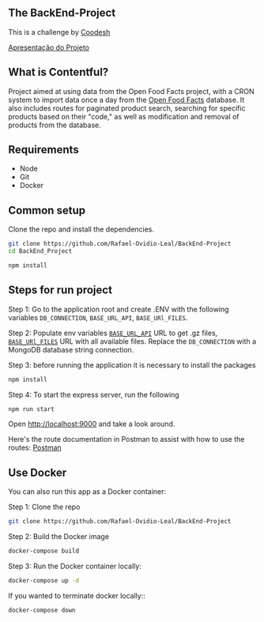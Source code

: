 ## The BackEnd-Project

This is a challenge by [Coodesh](https://coodesh.com/)

[Apresentação do Projeto](https://www.loom.com/share/7f669b1a315644709584331367e29809)

## What is Contentful?

Project aimed at using data from the Open Food Facts project, with a CRON system to import data once a day from the [Open Food Facts](https://br.openfoodfacts.org/data) database. It also includes routes for paginated product search, searching for specific products based on their "code," as well as modification and removal of products from the database.

## Requirements

* Node
* Git
* Docker

## Common setup

Clone the repo and install the dependencies.

```bash
git clone https://github.com/Rafael-Ovidio-Leal/BackEnd-Project
cd BackEnd_Project
```

```bash
npm install
```

## Steps for run project

Step 1: Go to the application root and create .ENV with the following variables `DB_CONNECTION`, `BASE_URL_API`, `BASE_URl_FILES`.

Step 2: Populate env variables [`BASE_URL_API`](https://challenges.coode.sh/food/data/json/) URL to get .gz files, [`BASE_URl_FILES`](https://challenges.coode.sh/food/data/json/index.txt) URL with all available files. Replace the `DB_CONNECTION` with a MongoDB database string connection.

Step 3: before running the application it is necessary to install the packages

```bash
npm install
```

Step 4: To start the express server, run the following

```bash
npm run start
```

Open [http://localhost:9000](http://localhost:9000) and take a look around.

Here's the route documentation in Postman to assist with how to use the routes: [Postman](https://documenter.getpostman.com/view/26379534/2s93JzKf72)


## Use Docker
You can also run this app as a Docker container:

Step 1: Clone the repo

```bash
git clone https://github.com/Rafael-Ovidio-Leal/BackEnd-Project
```

Step 2: Build the Docker image

```bash
docker-compose build
```

Step 3: Run the Docker container locally:

```bash
docker-compose up -d
```


If you wanted to terminate docker locally::

```bash
docker-compose down
```




